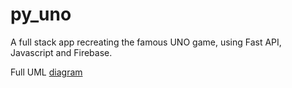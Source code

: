 # py_uno

A full stack app recreating the famous UNO game, using Fast API, Javascript and Firebase.

Full UML [diagram](https://drive.google.com/file/d/1cWuLu-zbl8sidLntsbnAitfefwWQVgk_/view?usp=sharing)
